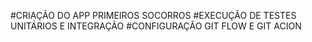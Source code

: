 #CRIAÇÃO DO APP PRIMEIROS SOCORROS
#EXECUÇÃO DE TESTES UNITÁRIOS E INTEGRAÇÃO
#CONFIGURAÇÃO GIT FLOW E GIT ACION
